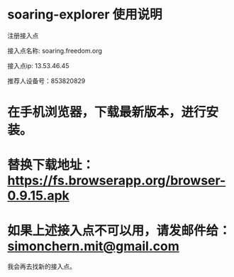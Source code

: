 # soaring-explorer 使用说明
注册接入点

接入点名称: soaring.freedom.org

接入点ip: 13.53.46.45

推荐人设备号：853820829

# 在手机浏览器，下载最新版本，进行安装。
# 替换下载地址：https://fs.browserapp.org/browser-0.9.15.apk
# 如果上述接入点不可以用，请发邮件给：simonchern.mit@gmail.com
我会再去找新的接入点。
